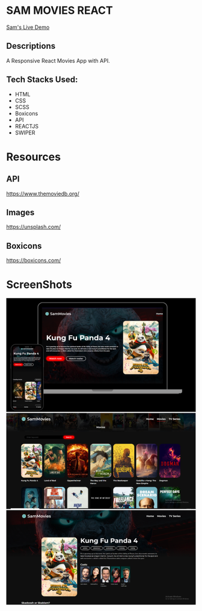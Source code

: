 # SAM MOVIES REACT

<a href="https://sam-movies.vercel.app/" target="_blank">Sam's Live Demo</a>

## Descriptions

A Responsive React Movies App with API.

## Tech Stacks Used:

- HTML
- CSS
- SCSS
- Boxicons
- API
- REACTJS
- SWIPER

# Resources

## API

https://www.themoviedb.org/

## Images

https://unsplash.com/

## Boxicons

https://boxicons.com/

# ScreenShots

![image](images/movie1.png)
<br>
![image](images/movie2.png)
<br>
![image](images/movie3.png)

